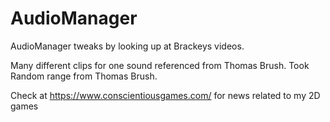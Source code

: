 # AudioManager
AudioManager tweaks by looking up at Brackeys videos.

Many different clips for one sound referenced from Thomas Brush.
Took Random range from Thomas Brush.

Check at https://www.conscientiousgames.com/ for news related to my 2D games
